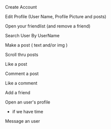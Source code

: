 Create Account

Edit Profile (User Name, Profile Picture and posts)

Open your friendlist (and remove a friend)

Search User By UserName

Make a post ( text and/or img )

Scroll thru posts

Like a post

Comment a post

Like a comment

Add a friend

Open an user's profile

+ if we have time

Message an user